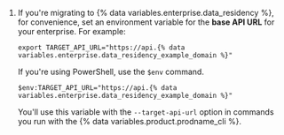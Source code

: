 1. If you're migrating to {% data variables.enterprise.data_residency %}, for convenience, set an environment variable for the **base API URL** for your enterprise. For example:

   ```shell copy
   export TARGET_API_URL="https://api.{% data variables.enterprise.data_residency_example_domain %}"
   ```

   If you're using PowerShell, use the `$env` command.

   ```shell copy
   $env:TARGET_API_URL="https://api.{% data variables.enterprise.data_residency_example_domain %}"
   ```

   You'll use this variable with the `--target-api-url` option in commands you run with the {% data variables.product.prodname_cli %}.
